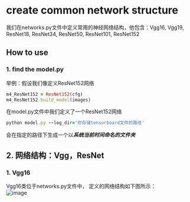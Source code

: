 # create common network structure
我们在networks.py文件中定义常用的神经网络结构，他包含：Vgg16, Vgg19, ResNet18, ResNet34, 
ResNet50, ResNet101, ResNet152 

## How to use
### 1. find the model.py
举例：假设我们像定义ResNet152网络
````ruby
m4_ResNet152 = ResNet152(cfg)
m4_ResNet152.build_model(images)
````
在model.py文件中我们定义了一个ResNet152网络
````ruby
python model.py --log_dir='你存储tensorboard文件的路径'
````
会在指定的路径下生成一个以***系统当前时间命名的文件夹***

## 2. 网络结构：Vgg，ResNet
### 1. Vgg16  
Vgg16类位于networks.py文件中， 定义的网络结构如下图所示：  
![image](https://github.com/blueskyM01/Common-network-description/blob/master/)




